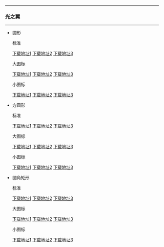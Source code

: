   ---

  ### 光之翼

  ---

  - 圆形 

    标准

    [下载地址1](https://github.com.cnpmjs.org/pzcn/emui-icons/releases/download/{ver}/LightWings_Round.hwt)    [下载地址2](https://emui1.herokuapp.com/LightWings_Round.hwt)    [下载地址3](https://emui.netlify.app/LightWings_Round.hwt)
    
    大图标

    [下载地址1](https://github.com.cnpmjs.org/pzcn/emui-icons/releases/download/{ver}/LightWings_Round_Big.hwt)    [下载地址2](https://emui1.herokuapp.com/LightWings_Round_Big.hwt)    [下载地址3](https://emui.netlify.app/LightWings_Round_Big.hwt)

    小图标

    [下载地址1](https://github.com.cnpmjs.org/pzcn/emui-icons/releases/download/{ver}/LightWings_Round_Small.hwt)    [下载地址2](https://emui1.herokuapp.com/LightWings_Round_Small.hwt)    [下载地址3](https://emui.netlify.app/LightWings_Round_Small.hwt)

  - 方圆形 

    标准
    
    [下载地址1](https://github.com.cnpmjs.org/pzcn/emui-icons/releases/download/{ver}/LightWings_SquareCircle.hwt)    [下载地址2](https://emui1.herokuapp.com/LightWings_SquareCircle.hwt)    [下载地址3](https://emui.netlify.app/LightWings_SquareCircle.hwt)

    大图标

    [下载地址1](https://github.com.cnpmjs.org/pzcn/emui-icons/releases/download/{ver}/LightWings_SquareCircle_Big.hwt)    [下载地址2](https://emui1.herokuapp.com/LightWings_SquareCircle_Big.hwt)    [下载地址3](https://emui.netlify.app/LightWings_SquareCircle_Big.hwt)

    小图标

    [下载地址1](https://github.com.cnpmjs.org/pzcn/emui-icons/releases/download/{ver}/LightWings_SquareCircle_Small.hwt)    [下载地址2](https://emui1.herokuapp.com/LightWings_SquareCircle_Small.hwt)    [下载地址3](https://emui.netlify.app/LightWings_SquareCircle_Small.hwt)

  - 圆角矩形 

    标准
    
    [下载地址1](https://github.com.cnpmjs.org/pzcn/emui-icons/releases/download/{ver}/LightWings_Rectangle.hwt)    [下载地址2](https://emui1.herokuapp.com/LightWings_Rectangle.hwt)    [下载地址3](https://emui.netlify.app/LightWings_Rectangle.hwt)

    大图标

    [下载地址1](https://github.com.cnpmjs.org/pzcn/emui-icons/releases/download/{ver}/LightWings_Rectangle_Big.hwt)    [下载地址2](https://emui1.herokuapp.com/LightWings_Rectangle_Big.hwt)    [下载地址3](https://emui.netlify.app/LightWings_Rectangle_Big.hwt)

    小图标

    [下载地址1](https://github.com.cnpmjs.org/pzcn/emui-icons/releases/download/{ver}/LightWings_Rectangle_Small.hwt)    [下载地址2](https://emui1.herokuapp.com/LightWings_Rectangle_Small.hwt)    [下载地址3](https://emui.netlify.app/LightWings_Rectangle_Small.hwt)
